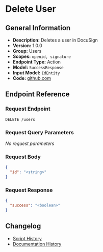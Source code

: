 <!-- BEGIN GENERATED CONTENT -->
# Delete User

## General Information

- **Description:** Deletes a user in DocuSign
- **Version:** 1.0.0
- **Group:** Users
- **Scopes:** `openid, signature`
- **Endpoint Type:** Action
- **Model:** `SuccessResponse`
- **Input Model:** `IdEntity`
- **Code:** [github.com](https://github.com/NangoHQ/integration-templates/tree/main/integrations/docusign/actions/delete-user.ts)


## Endpoint Reference

### Request Endpoint

`DELETE /users`

### Request Query Parameters

_No request parameters_

### Request Body

```json
{
  "id": "<string>"
}
```

### Request Response

```json
{
  "success": "<boolean>"
}
```

## Changelog

- [Script History](https://github.com/NangoHQ/integration-templates/commits/main/integrations/docusign/actions/delete-user.ts)
- [Documentation History](https://github.com/NangoHQ/integration-templates/commits/main/integrations/docusign/actions/delete-user.md)

<!-- END  GENERATED CONTENT -->

